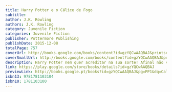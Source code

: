 ```yaml
---
title: Harry Potter e o Cálice de Fogo
subtitle: 
author: J.K. Rowling
authors: J.K. Rowling
category: Juvenile Fiction
categories: Juvenile Fiction
publisher: Pottermore Publishing
publishDate: 2015-12-08
totalPage: 757
coverUrl: http://books.google.com/books/content?id=gzYQCwAAQBAJ&printsec=frontcover&img=1&zoom=1&edge=curl&source=gbs_api
coverSmallUrl: http://books.google.com/books/content?id=gzYQCwAAQBAJ&printsec=frontcover&img=1&zoom=5&edge=curl&source=gbs_api
description: Harry Potter nem quer acreditar na sua sorte! Afinal não vai ter de aturar os Dursleys até ao início do seu quarto ano em Hogwarts. Graças à taça Mundial de Quidditch vai passar os últimos 15 dias de férias na companhia dos Weasleys e do seu amigo Ron. Mas a verdade é que nem tudo vai correr pelo melhor para o nosso herói. Quando Harry começa a sentir a sua cicatriz a doer terrivelmente, sabe que Lord Voldemort está de novo a rondá-lo e a ganhar poder. A marca da morte, que apareceu no céu, não pode significar outra coisa...Entretanto, este é um ano muito especial para Hogwarts, pois é lá que se irá realizar o célebre Torneio dos Três Feiticeiros, no qual Harry vai desempenhar um papel decisivo e que quase lhe irá custar a vida!!
link: https://play.google.com/store/books/details?id=gzYQCwAAQBAJ
previewLink: http://books.google.pt/books?id=gzYQCwAAQBAJ&pg=PP1&dq=Calice+de+fogo&hl=&as_pt=BOOKS&cd=1&source=gbs_api
isbn13: 9781781103104
isbn10: 1781103100
---
```

